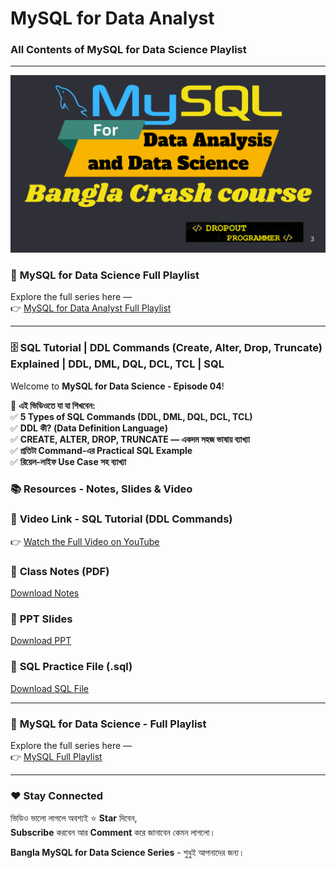# MySQL for Data Analyst 

### All Contents of MySQL for Data Science Playlist

---

<p align="center">
  <img src="https://github.com/mahamud-13756/MySQL/blob/main/MySQL.png" width="800"/>
</p>

### 🔗 **MySQL for Data Science Full Playlist**
Explore the full series here —  
👉 [MySQL for Data Analyst Full Playlist](https://www.youtube.com/playlist?list=PLGvQDTPXnnfpHpbyzXtWxZ2dSVNqyYppD)

---

### 🗄️ SQL Tutorial | DDL Commands (Create, Alter, Drop, Truncate) Explained | DDL, DML, DQL, DCL, TCL | SQL

Welcome to **MySQL for Data Science - Episode 04**!  

📌 **এই ভিডিওতে যা যা শিখবেন:**  
✅ **5 Types of SQL Commands (DDL, DML, DQL, DCL, TCL)**  
✅ **DDL কী? (Data Definition Language)**  
✅ **CREATE, ALTER, DROP, TRUNCATE — একদম সহজ ভাষায় ব্যাখ্যা**  
✅ **প্রতিটা Command-এর Practical SQL Example**  
✅ **রিয়েল-লাইফ Use Case সহ ব্যাখ্যা**  

### 📚 Resources - Notes, Slides & Video

### 🎥 **Video Link - SQL Tutorial (DDL Commands)**
👉 [Watch the Full Video on YouTube](https://youtu.be/YOUR_VIDEO_ID)

### 📝 **Class Notes (PDF)**
[Download Notes](https://github.com/your-username/MySQL-for-Data-Analyst/tree/main/MySQL%20%2301)

### 📑 **PPT Slides**
[Download PPT](#) <!-- এখানে তোমার PPT link বসাও -->

### 📓 **SQL Practice File (.sql)**
[Download SQL File](#) <!-- যদি SQL ফাইল থাকে -->

---

### 🔗 **MySQL for Data Science - Full Playlist**
Explore the full series here —  
👉 [MySQL Full Playlist](https://www.youtube.com/playlist?list=PLGvQDTPXnnfpHpbyzXtWxZ2dSVNqyYppD)

---

### ❤️ Stay Connected
ভিডিও ভালো লাগলে অবশ্যই ⭐ **Star** দিবেন,  
**Subscribe** করবেন আর **Comment** করে জানাবেন কেমন লাগলো।

**Bangla MySQL for Data Science Series** - শুধুই আপনাদের জন্য।
